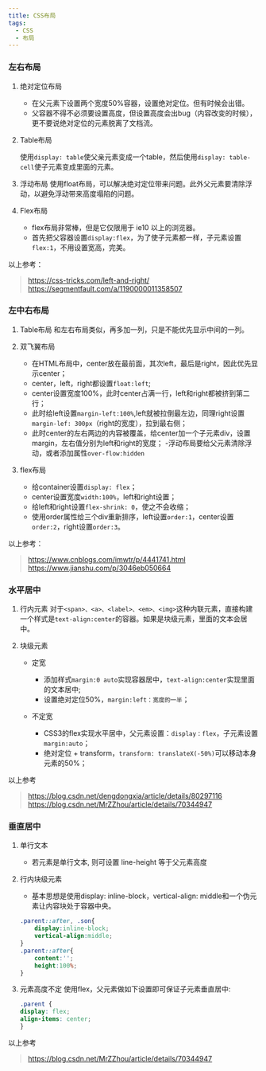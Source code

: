```yaml
---
title: CSS布局
tags:
  - CSS
  - 布局
---
```


### 左右布局

1. 绝对定位布局
    - 在父元素下设置两个宽度50%容器，设置绝对定位。但有时候会出错。
    - 父容器不得不必须要设置高度，但设置高度会出bug（内容改变的时候），更不要说绝对定位的元素脱离了文档流。

2. Table布局
    
    使用`display: table`使父亲元素变成一个table，然后使用`display: table-cell`使子元素变成里面的元素。

3. 浮动布局
    使用float布局，可以解决绝对定位带来问题。此外父元素要清除浮动，以避免浮动带来高度塌陷的问题。

4. Flex布局
    - flex布局非常棒，但是它仅限用于 ie10 以上的浏览器。
    - 首先把父容器设置`display:flex`，为了使子元素都一样，子元素设置`flex:1`，不用设置宽高，完美。

以上参考：
> https://css-tricks.com/left-and-right/ 
> https://segmentfault.com/a/1190000011358507

### 左中右布局

1. Table布局
    和左右布局类似，再多加一列，只是不能优先显示中间的一列。

2. 双飞翼布局
    - 在HTML布局中，center放在最前面，其次left，最后是right，因此优先显示center；
    - center，left，right都设置`float:left`;
    - center设置宽度100%，此时center占满一行，left和right都被挤到第二行；
    - 此时给left设置`margin-left:100%`,left就被拉倒最左边，同理right设置`margin-lef: 300px`（right的宽度），拉到最右侧；
    - 此时center的左右两边的内容被覆盖，给center加一个子元素div，设置margin，左右值分别为left和right的宽度；
    -浮动布局要给父元素清除浮动，或者添加属性`over-flow:hidden`

3. flex布局
    - 给container设置`display: flex`；
    - center设置宽度`width:100%`，left和right设置；
    - 给left和right设置`flex-shrink: 0`，使之不会收缩；
    - 使用order属性给三个div重新排序，left设置`order:1`，center设置`order:2`，right设置`order:3`。

以上参考：
> https://www.cnblogs.com/imwtr/p/4441741.html
> https://www.jianshu.com/p/3046eb050664

### 水平居中

1. 行内元素
    对于`<span>、<a>、<label>、<em>、<img>`这种内联元素，直接构建一个样式是`text-align:center`的容器。如果是块级元素，里面的文本会居中。

2. 块级元素
    - 定宽
        - 添加样式`margin:0 auto`实现容器居中，`text-align:center`实现里面的文本居中;
        - 设置绝对定位50%，`margin:left：宽度的一半`；

    - 不定宽
        - CSS3的flex实现水平居中，父元素设置：`display：flex`，子元素设置`margin:auto`；
        - 绝对定位 + transform，`transform: translateX(-50%)`可以移动本身元素的50%；

以上参考
> https://blog.csdn.net/dengdongxia/article/details/80297116
> https://blog.csdn.net/MrZZhou/article/details/70344947

### 垂直居中

1. 单行文本
    - 若元素是单行文本, 则可设置 line-height 等于父元素高度

2. 行内块级元素
    - 基本思想是使用display: inline-block，vertical-align: middle和一个伪元素让内容块处于容器中央。
    
    ```css
    .parent::after, .son{
        display:inline-block;
        vertical-align:middle;
    }
    .parent::after{
        content:'';
        height:100%;
    }
    ```
    
3. 元素高度不定
    使用flex，父元素做如下设置即可保证子元素垂直居中:

    ```css
    .parent {
    display: flex;
    align-items: center;
    }
    ```

以上参考
> https://blog.csdn.net/MrZZhou/article/details/70344947